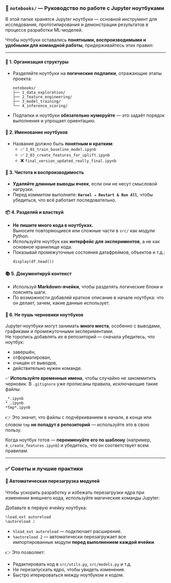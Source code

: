 ### 📁 `notebooks/` — Руководство по работе с Jupyter ноутбуками

В этой папке хранятся Jupyter ноутбуки — основной инструмент для исследования, прототипирования и демонстрации результатов в процессе разработки ML-моделей.

Чтобы ноутбуки оставались **понятными, воспроизводимыми и удобными для командной работы**, придерживайтесь этих правил:

______________________________________________________________________

#### 🔢 1. Организация структуры

- Разделяйте ноутбуки на **логические подпапки**, отражающие этапы проекта:
  ```
  notebooks/
  ├── 1_data_exploration/
  ├── 2_feature_engineering/
  ├── 3_model_training/
  └── 4_inference_scoring/
  ```
- Подпапки и ноутбуки **обязательно нумеруйте** — это задаёт порядок выполнения и упрощает ориентацию.

#### 📝 2. Именование ноутбуков

- Название должно быть **понятным и кратким**:
  - ✅ `3_01_train_baseline_model.ipynb`
  - ✅ `2_03_create_features_for_uplift.ipynb`
  - ❌ `final_version_updated_really_final.ipynb`

#### 🧼 3. Чистота и воспроизводимость

- **Удаляйте длинные выводы ячеек**, если они не несут смысловой нагрузки.
- Перед коммитом выполните: **`Kernel → Restart & Run All`**, чтобы убедиться, что всё работает последовательно.

#### 📦 4. Разделяй и властвуй

- **Не пишите много кода в ноутбуках.**\
  Выносите повторяющиеся или сложные части в `src/` как модули Python.
- Используйте ноутбук как **интерфейс для экспериментов**, а не как основное хранилище кода.
- Показывай промежуточные состояния датафреймов, объектов и т.д.:
  ```python
  display(df.head())
  ```

#### 📚 5. Документируй контекст

- Используй **Markdown-ячейки**, чтобы разделять логические блоки и пояснять шаги.
- По возможности добавляй краткое описание в начале ноутбука: что он делает, зачем, какие данные использует.

#### 🛑 6. Не пушь черновики ноутбуков

Jupyter-ноутбуки могут занимать **много места**, особенно с выводами, графиками и промежуточными экспериментами.\
Не торопись добавлять их в репозиторий — сначала убедитесь, что ноутбук:

- завершён,
- отформатирован,
- очищен от выводов,
- действительно нужен команде.

✅ **Используйте временные имена**, чтобы случайно не закоммитить черновик. В `.gitignore` уже прописаны правила, исключающие такие файлы:

```gitignore
_*.ipynb
*_.ipynb
*tmp*.ipynb
```

👉 Это значит, что файлы с подчёркиванием в начале, в конце или словом `tmp` **не попадут в репозиторий** — используйте это в свою пользу.

Когда ноутбук готов — **переименуйте его по шаблону** (например, `4_create_features.ipynb`) и убедитесь, что он соответствует всем правилам.

______________________________________________________________________

### ✅ Советы и лучшие практики

#### 🔁 Автоматическая перезагрузка модулей

Чтобы ускорить разработку и избежать перезагрузки ядра при изменении внешнего кода, используйте магические команды Jupyter:

Добавьте в первую ячейку ноутбука:

```python
%load_ext autoreload
%autoreload 2
```

- `%load_ext autoreload` — подключает расширение.
- `%autoreload 2` — автоматически перезагружает все импортированные модули **перед выполнением каждой ячейки**.

👉 Это позволяет:

- Редактировать код в `src/utils.py`, `src/models.py` и т.д.
- Не перезапускать ядро, чтобы увидеть изменения.
- Быстро итерироваться между ноутбуком и кодом.
